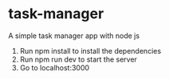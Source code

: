 # task-manager
A simple task manager app with node js

1) Run npm install to install the dependencies
2) Run npm run dev to start the server
3) Go to localhost:3000 
